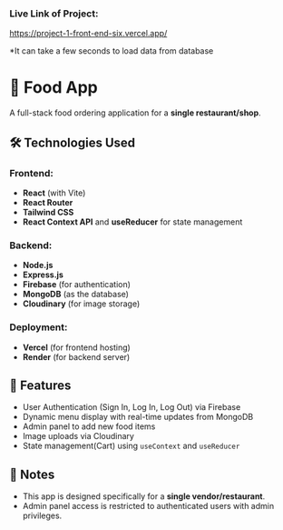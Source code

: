 ### Live Link of Project:
https://project-1-front-end-six.vercel.app/

*It can take a few seconds to load data from database


# 🍔 Food App

A full-stack food ordering application for a **single restaurant/shop**.

## 🛠️ Technologies Used

### Frontend:
- **React** (with Vite)
- **React Router**
- **Tailwind CSS**
- **React Context API** and **useReducer** for state management

### Backend:
- **Node.js**
- **Express.js**
- **Firebase** (for authentication)
- **MongoDB** (as the database)
- **Cloudinary** (for image storage)

### Deployment:
- **Vercel** (for frontend hosting)
- **Render** (for backend server)

## 🔐 Features

- User Authentication (Sign In, Log In, Log Out) via Firebase
- Dynamic menu display with real-time updates from MongoDB
- Admin panel to add new food items
- Image uploads via Cloudinary
- State management(Cart) using `useContext` and `useReducer`

## 📌 Notes

- This app is designed specifically for a **single vendor/restaurant**.
- Admin panel access is restricted to authenticated users with admin privileges.

